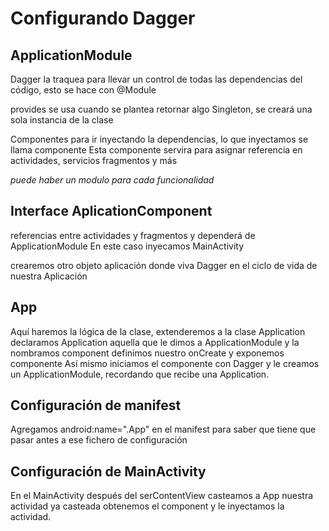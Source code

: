 # Configurando Dagger

## ApplicationModule
Dagger la traquea para llevar un control de todas las dependencias del código, esto se hace con @Module


provides se usa cuando se plantea retornar algo
Singleton, se creará una sola instancia de la clase


Componentes para ir inyectando la dependencias, lo que inyectamos se llama componente
Esta componente servira para asignar referencia en actividades, servicios fragmentos y más


*puede haber un modulo para cada funcionalidad*

## Interface AplicationComponent
referencias entre actividades y fragmentos y dependerá de ApplicationModule
En este caso inyecamos MainActivity

crearemos otro objeto aplicación donde viva Dagger en el ciclo de vida de nuestra Aplicación

## App
Aquí haremos la lógica de la clase, extenderemos a la clase Application 
declaramos Application aquella que le dimos a ApplicationModule y la nombramos component
definimos nuestro onCreate
y exponemos componente
Así mismo iniciamos el componente con Dagger y le creamos un ApplicationModule, recordando que recibe una Application.


## Configuración de manifest
Agregamos android:name=".App" en el manifest para saber que tiene que pasar antes a ese fichero de configuración


## Configuración de MainActivity
En el MainActivity después del serContentView casteamos a App nuestra actividad
ya casteada obtenemos el component y le inyectamos la actividad.


